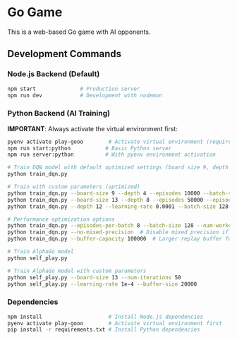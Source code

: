 # Go Game

This is a web-based Go game with AI opponents.

## Development Commands

### Node.js Backend (Default)
```bash
npm start              # Production server
npm run dev            # Development with nodemon
```

### Python Backend (AI Training)
**IMPORTANT**: Always activate the virtual environment first:
```bash
pyenv activate play-gooo        # Activate virtual environment (required)
npm run start:python           # Basic Python server
npm run server:python          # With pyenv environment activation

# Train DQN model with default optimized settings (board size 9, depth 6)
python train_dqn.py

# Train with custom parameters (optimized)
python train_dqn.py --board-size 9 --depth 4 --episodes 10000 --batch-size 64
python train_dqn.py --board-size 13 --depth 8 --episodes 50000 --episodes-per-batch 8
python train_dqn.py --depth 12 --learning-rate 0.0001 --batch-size 128 --num-workers 8

# Performance optimization options
python train_dqn.py --episodes-per-batch 8 --batch-size 128 --num-workers 8  # Maximum speed
python train_dqn.py --no-mixed-precision  # Disable mixed precision if issues occur
python train_dqn.py --buffer-capacity 100000  # Larger replay buffer for better learning

# Train AlphaGo model
python self_play.py

# Train AlphaGo model with custom parameters
python self_play.py --board-size 13 --num-iterations 50
python self_play.py --learning-rate 1e-4 --buffer-size 20000
```

### Dependencies
```bash
npm install                     # Install Node.js dependencies
pyenv activate play-gooo        # Activate virtual environment first
pip install -r requirements.txt # Install Python dependencies
```
